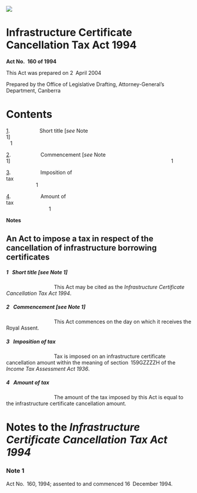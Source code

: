 ![](http://www.comlaw.gov.au/Details/C2004C00832/Html/InfrastCertCancellTaxAct1994_WD02_image001.gif)

# Infrastructure Certificate Cancellation Tax Act 1994

**Act No. 160 of 1994**

This Act was prepared on 2 April 2004

Prepared by the Office of Legislative Drafting,
 Attorney-General’s Department, Canberra

# Contents

[1](#1).            Short title [_see_ Note 1]                                                                        1

[2](#2).            Commencement [_see_ Note 1]                                                               1

[3](#3).            Imposition of tax                                                                                 1

[4](#4).            Amount of tax                                                                                      1

**Notes** 

## An Act to impose a tax in respect of the cancellation of infrastructure borrowing certificates

##### <a id="1"></a>1  Short title [_see_ Note 1]

                   This Act may be cited as the _Infrastructure Certificate Cancellation Tax Act 1994_.

##### <a id="2"></a>2  Commencement [_see_ Note 1]

                   This Act commences on the day on which it receives the Royal Assent.

##### <a id="3"></a>3  Imposition of tax

                   Tax is imposed on an infrastructure certificate cancellation amount within the meaning of section 159GZZZZH of the _Income Tax Assessment Act 1936_.

##### <a id="4"></a>4  Amount of tax

                   The amount of the tax imposed by this Act is equal to the infrastructure certificate cancellation amount.

# Notes to the _Infrastructure Certificate Cancellation Tax Act 1994_

### Note 1

Act No. 160, 1994; assented to and commenced 16 December 1994.

 

 

 
